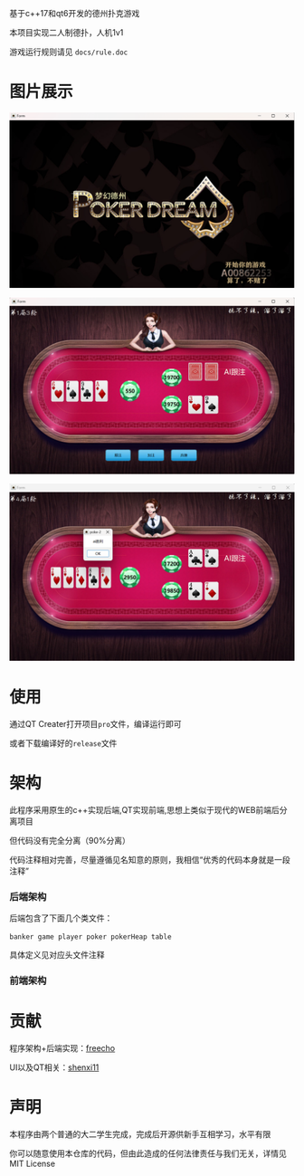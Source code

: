 
基于c++17和qt6开发的德州扑克游戏

本项目实现二人制德扑，人机1v1

游戏运行规则请见 `docs/rule.doc`

# 图片展示
![首页图片](images/shouye.png)

![运行图片1](images/runtime1.png)

![运行图片2](images/runtime2.png)

# 使用
通过QT Creater打开项目`pro`文件，编译运行即可

或者下载编译好的`release`文件

# 架构
此程序采用原生的c++实现后端,QT实现前端,思想上类似于现代的WEB前端后分离项目

但代码没有完全分离（90%分离）

代码注释相对完善，尽量遵循见名知意的原则，我相信“优秀的代码本身就是一段注释”

### 后端架构
后端包含了下面几个类文件：

`banker game player poker pokerHeap table`

具体定义见对应头文件注释

### 前端架构


# 贡献
程序架构+后端实现：[freecho](https://github.com/2507544221)

UI以及QT相关：[shenxi11](https://github.com/shenxi11)

# 声明
本程序由两个普通的大二学生完成，完成后开源供新手互相学习，水平有限

你可以随意使用本仓库的代码，但由此造成的任何法律责任与我们无关，详情见MIT License